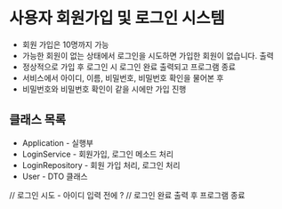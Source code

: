 # 사용자 회원가입 및 로그인 시스템
- 회원 가입은 10명까지 가능
- 가능한 회원이 없는 상태에서 로그인을 시도하면 가입한 회원이 없습니다. 출력
- 정상적으로 가입 후 로그인 시 로그인 완료 출력되고 프로그램 종료
- 서비스에서 아이디, 이름, 비밀번호, 비밀번호 확인을 물어본 후
- 비밀번호와 비밀번호 확인이 같을 시에만 가입 진행
## 클래스 목록
- Application - 실행부
- LoginService - 회원가입, 로그인 메소드 처리
- LoginRepository - 회원 가입 처리, 로그인 처리
- User - DTO 클래스


// 로그인 시도 - 아이디 입력 전에 ?
// 로그인 완료 출력 후 프로그램 종료